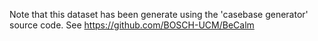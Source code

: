 Note that this dataset has been generate using the 'casebase generator' source code.
See https://github.com/BOSCH-UCM/BeCalm
